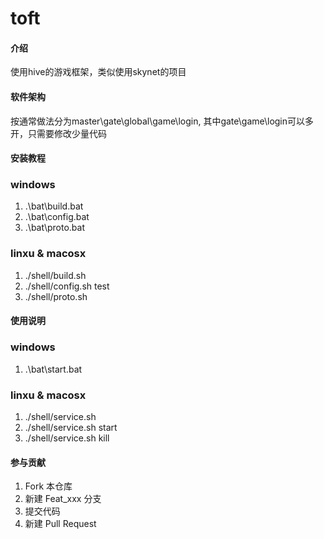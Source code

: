 # toft

#### 介绍
使用hive的游戏框架，类似使用skynet的项目

#### 软件架构
按通常做法分为master\gate\global\game\login, 其中gate\game\login可以多开，只需要修改少量代码


#### 安装教程

### windows
1.  .\bat\build.bat
2.  .\bat\config.bat
3.  .\bat\proto.bat

### linxu & macosx
1.  ./shell/build.sh
2.  ./shell/config.sh test
3.  ./shell/proto.sh

#### 使用说明

### windows
1.  .\bat\start.bat

### linxu & macosx
1.  ./shell/service.sh
2.  ./shell/service.sh start
3.  ./shell/service.sh kill

#### 参与贡献

1.  Fork 本仓库
2.  新建 Feat_xxx 分支
3.  提交代码
4.  新建 Pull Request
